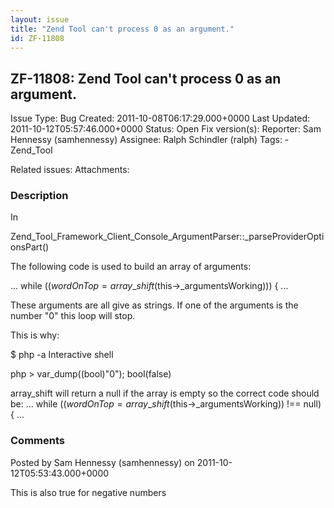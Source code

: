 ```yaml
---
layout: issue
title: "Zend Tool can't process 0 as an argument."
id: ZF-11808
---
```


ZF-11808: Zend Tool can't process 0 as an argument.
---------------------------------------------------

 Issue Type: Bug Created: 2011-10-08T06:17:29.000+0000 Last Updated: 2011-10-12T05:57:46.000+0000 Status: Open Fix version(s): 
 Reporter:  Sam Hennessy (samhennessy)  Assignee:  Ralph Schindler (ralph)  Tags: - Zend\_Tool
 
 Related issues: 
 Attachments: 
### Description

In

Zend\_Tool\_Framework\_Client\_Console\_ArgumentParser::\_parseProviderOptionsPart()

The following code is used to build an array of arguments:

... while (($wordOnTop = array\_shift($this->\_argumentsWorking))) { ...

These arguments are all give as strings. If one of the arguments is the number "0" this loop will stop.

This is why:

$ php -a Interactive shell

php > var\_dump((bool)"0"); bool(false)

array\_shift will return a null if the array is empty so the correct code should be: ... while (($wordOnTop = array\_shift($this->\_argumentsWorking)) !== null) { ...

 

 

### Comments

Posted by Sam Hennessy (samhennessy) on 2011-10-12T05:53:43.000+0000

This is also true for negative numbers

 

 
